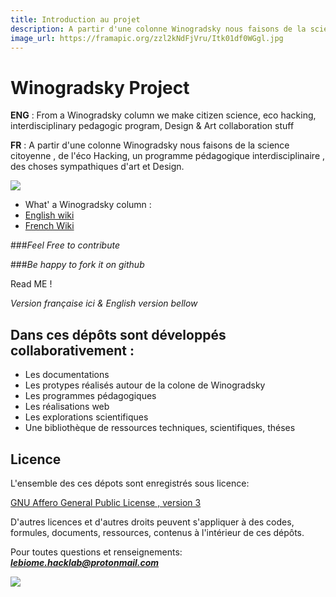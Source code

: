 ```yaml
---
title: Introduction au projet
description: A partir d'une colonne Winogradsky nous faisons de la science citoyenne , de l'éco Hacking, un programme pédagogique interdisciplinaire , des choses sympathiques d'art et Design.
image_url: https://framapic.org/zzl2kNdFjVru/Itk01df0WGgl.jpg
---
```


# Winogradsky Project

**ENG** : From a Winogradsky column we make citizen science, eco hacking, interdisciplinary pedagogic program, Design &amp; Art collaboration stuff

**FR** : A partir d'une colonne Winogradsky nous faisons de la science citoyenne , de l'éco Hacking, un programme pédagogique interdisciplinaire , des choses sympathiques d'art et Design.

![](https://framapic.org/GxuRd6HWR162/WqyF3WqRzwz7.jpg)

* What' a Winogradsky column :
 * [English wiki](https://en.wikipedia.org/wiki/Winogradsky_column)
 * [French Wiki](https://fr.wikipedia.org/wiki/Colonne_de_Winogradsky)

###_Feel Free to contribute_

###_Be happy to fork it on github_

Read ME !

_Version française ici & English version bellow_

## Dans ces dépôts sont développés collaborativement :

* Les documentations
* Les protypes réalisés autour de la colone de Winogradsky
* Les programmes pédagogiques
* Les réalisations web
* Les explorations scientifiques
* Une bibliothèque de ressources techniques, scientifiques, théses

## Licence

L'ensemble des ces dépots sont enregistrés sous licence:

[GNU Affero General Public License , version 3](https://fr.wikipedia.org/wiki/GNU_Affero_General_Public_License)

D'autres licences et d'autres droits peuvent s'appliquer à des codes, formules, documents, ressources, contenus à l'intérieur de ces dépôts.

Pour toutes questions et renseignements: _**lebiome.hacklab@protonmail.com**_

![](https://framapic.org/nsPSreMc4qcm/jEl6q0mn6taO.jpg)
